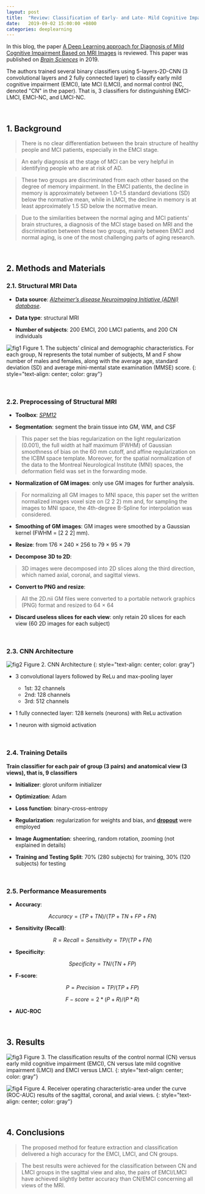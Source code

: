 ```yaml
---
layout: post
title:  "Review: Classification of Early- and Late- Mild Cognitive Impairment using 2D-CNN"
date:   2019-09-02 15:00:00 +0800
categories: deeplearning
---
```



In this blog, the paper [A Deep Learning approach for Diagnosis of Mild Cognitive Impairment Based on MRI Images](https://www.mdpi.com/2076-3425/9/9/217) is reviewed. This paper was published on [*Brain Sciences*](https://www.mdpi.com/journal/brainsci) in 2019.

The authors trained several binary classifiers using 5-layers-2D-CNN (3 convolutional layers and 2 fully connected layer) to classify early mild cognitive impairment (EMCI), late MCI (LMCI), and normal control (NC, denoted "CN" in the paper). That is, 3 classifiers for distinguishing EMCI-LMCI, EMCI-NC, and LMCI-NC.

<br/>

## 1. Background

> There is no clear differentiation between the brain structure of healthy people and MCI patients, especially in the EMCI stage. 

> An early diagnosis at the stage of MCI can be very helpful in identifying people who are at risk of AD.

> These two groups are discriminated from each other based on the degree of memory impairment. In the EMCI patients, the decline in memory is approximately between 1.0–1.5 standard deviations (SD) below the normative mean, while in LMCI, the decline in memory is at least approximately 1.5 SD below the normative mean.

> Due to the similarities between the normal aging and MCI patients’ brain structures, a diagnosis of the MCI stage based on MRI and the discrimination between these two groups, mainly between EMCI and normal aging, is one of the most challenging parts of aging research.

<br/>

## 2. Methods and Materials

### 2.1. Structural MRI Data

* **Data source**: [*Alzheimer’s disease Neuroimaging Initiative (ADNI) database*](http://www.loni.ucla.edu/ADNI).

* **Data type**: structural MRI

* **Number of subjects**: 200 EMCI, 200 LMCI patients, and 200 CN individuals

![fig1]({{site.baseurl}}/assets/190901_MCI_CNN/img/fig1.png)
Figure 1. The subjects’ clinical and demographic characteristics. For each group, N represents the total number of subjects, M and F show number of males and females, along with the average age, standard deviation (SD) and average mini-mental state examination (MMSE) score.
{: style="text-align: center; color: gray"}

<br/>

### 2.2. Preprocessing of Structural MRI

* **Toolbox**: [*SPM12*](https://www.fil.ion.ucl.ac.uk/spm/software/spm12/)

* **Segmentation**: segment the brain tissue into GM, WM, and CSF
> This paper set the bias regularization on the light regularization (0.001), the full width at half maximum (FWHM) of Gaussian smoothness of bias on the 60 mm cutoff, and affine regularization on the ICBM space template. Moreover, for the spatial normalization of the data to the Montreal Neurological Institute (MNI) spaces, the deformation field was set in the forwarding mode.

* **Normalization of GM images**: only use GM images for further analysis.
> For normalizing all GM images to MNI space, this paper set the written normalized images voxel size on (2 2 2) mm and, for sampling the images to MNI space, the 4th-degree B-Spline for interpolation was considered.

* **Smoothing of GM images**: GM images were smoothed by a Gaussian kernel (FWHM = [2 2 2] mm). 

* **Resize**: from 176 × 240 × 256 to 79 × 95 × 79

* **Decompose 3D to 2D**: 
> 3D images were decomposed into 2D slices along the third direction, which named axial, coronal, and sagittal views. 

* **Convert to PNG and resize**:
> All the 2D.nii GM files were converted to a portable network graphics (PNG) format and resized to 64 × 64

* **Discard useless slices for each view**: only retain 20 slices for each view (60 2D images for each subject)

<br/>

### 2.3. CNN Architecture

![fig2]({{site.baseurl}}/assets/190901_MCI_CNN/img/fig2.png)
Figure 2. CNN Architecture
{: style="text-align: center; color: gray"}

* 3 convolutional layers followed by ReLu and max-pooling layer 
	* 1st: 32 channels
	* 2nd: 128 channels
	* 3rd: 512 channels

* 1 fully connected layer: 128 kernels (neurons) with ReLu activation

* 1 neuron with sigmoid activation

<br/>

### 2.4. Training Details

**Train classifier for each pair of group (3 pairs) and anatomical view (3 views), that is, 9 classifiers**

* **Initializer**: glorot uniform initializer 

* **Optimization**: Adam

* **Loss function**: binary-cross-entropy

* **Regularization**: regularization for weights and bias, and [**dropout**](https://arxiv.org/abs/1307.1493) were employed

* **Image Augmentation**: sheering, random rotation, zooming (not explained in details)

* **Training and Testing Split**: 70% (280 subjects) for training, 30% (120 subjects) for testing

<br/>

### 2.5. Performance Measurements

* **Accuracy**: 

$$ Accuracy = (TP+TN) / (TP+TN+FP+FN)$$

* **Sensitivity (Recall)**: 

$$ R = Recall = Sensitivity = TP / (TP+FN)$$

* **Specificity**: 

$$ Specificity = TN / (TN+FP)$$
	
* **F-score**: 

$$P = Precision = TP / (TP+FP)$$

$$F-score = 2* (P+R) / (P*R)$$

* **AUC-ROC**

<br/>

## 3. Results

![fig3]({{site.baseurl}}/assets/190901_MCI_CNN/img/fig3.png)
Figure 3. The classification results of the control normal (CN) versus early mild cognitive impairment (EMCI), CN versus late mild cognitive impairment (LMCI) and EMCI versus LMCI.
{: style="text-align: center; color: gray"}

![fig4]({{site.baseurl}}/assets/190901_MCI_CNN/img/fig4.png)
Figure 4. Receiver operating characteristic-area under the curve (ROC-AUC) results of the sagittal, coronal, and axial views.
{: style="text-align: center; color: gray"}

<br/>

## 4. Conclusions

> The proposed method for feature extraction and classification delivered a high accuracy for the EMCI, LMCI, and CN groups.

> The best results were achieved for the classification between CN and LMCI groups in the sagittal view and also, the pairs of EMCI/LMCI have achieved slightly better accuracy than CN/EMCI concerning all views of the MRI.





















